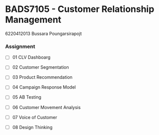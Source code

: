 # BADS7105 - Customer Relationship Management 


6220412013 Bussara Poungarsirapojt



### Assignment 


- [ ] 01 CLV Dashboarg

- [ ] 02 Customer Segmentation

- [ ] 03 Product Recommendation

- [ ] 04 Campaign Response Model

- [ ] 05 AB Testing

- [ ] 06 Customer Movement Analysis

- [ ] 07 Voice of Customer

- [ ] 08 Design Thinking 



